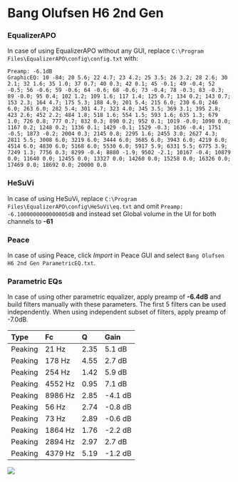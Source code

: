 # Bang Olufsen H6 2nd Gen

### EqualizerAPO
In case of using EqualizerAPO without any GUI, replace `C:\Program Files\EqualizerAPO\config\config.txt`
with:
```
Preamp: -6.1dB
GraphicEQ: 10 -84; 20 5.6; 22 4.7; 23 4.2; 25 3.5; 26 3.2; 28 2.6; 30 2.1; 32 1.6; 35 1.0; 37 0.7; 40 0.3; 42 0.1; 45 -0.1; 49 -0.4; 52 -0.5; 56 -0.6; 59 -0.6; 64 -0.6; 68 -0.6; 73 -0.4; 78 -0.3; 83 -0.3; 89 -0.0; 95 0.4; 102 1.2; 109 1.6; 117 1.4; 125 0.7; 134 0.2; 143 0.7; 153 2.3; 164 4.7; 175 5.3; 188 4.9; 201 5.4; 215 6.0; 230 6.0; 246 6.0; 263 6.0; 282 5.4; 301 4.7; 323 4.0; 345 3.5; 369 3.1; 395 2.8; 423 2.6; 452 2.2; 484 1.8; 518 1.6; 554 1.5; 593 1.6; 635 1.3; 679 1.0; 726 0.8; 777 0.7; 832 0.3; 890 0.2; 952 0.1; 1019 -0.0; 1090 0.0; 1167 0.2; 1248 0.2; 1336 0.1; 1429 -0.1; 1529 -0.3; 1636 -0.4; 1751 -0.5; 1873 -0.2; 2004 0.3; 2145 0.8; 2295 1.6; 2455 3.0; 2627 4.3; 2811 5.5; 3008 6.0; 3219 6.0; 3444 6.0; 3685 6.0; 3943 6.0; 4219 6.0; 4514 6.0; 4830 6.0; 5168 6.0; 5530 6.0; 5917 5.9; 6331 5.5; 6775 3.9; 7249 1.3; 7756 0.3; 8299 -0.4; 8880 -1.9; 9502 -2.1; 10167 -0.4; 10879 0.0; 11640 0.0; 12455 0.0; 13327 0.0; 14260 0.0; 15258 0.0; 16326 0.0; 17469 0.0; 18692 0.0; 20000 0.0
```

### HeSuVi
In case of using HeSuVi, replace `C:\Program Files\EqualizerAPO\config\HeSuVi\eq.txt` and omit `Preamp:
-6.1000000000000005dB` and instead set Global volume in the UI for both channels to **-61**

### Peace
In case of using Peace, click *Import* in Peace GUI and select `Bang Olufsen H6 2nd Gen ParametricEQ.txt`.

### Parametric EQs
In case of using other parametric equalizer, apply preamp of **-6.4dB** and build filters manually
with these parameters. The first 5 filters can be used independently.
When using independent subset of filters, apply preamp of -7.0dB.

| Type    | Fc      |    Q | Gain    |
|:--------|:--------|:-----|:--------|
| Peaking | 21 Hz   | 2.35 | 5.1 dB  |
| Peaking | 178 Hz  | 4.55 | 2.7 dB  |
| Peaking | 254 Hz  | 1.42 | 5.9 dB  |
| Peaking | 4552 Hz | 0.95 | 7.1 dB  |
| Peaking | 8986 Hz | 2.85 | -4.1 dB |
| Peaking | 56 Hz   | 2.74 | -0.8 dB |
| Peaking | 73 Hz   | 2.89 | -0.6 dB |
| Peaking | 1864 Hz | 1.76 | -2.2 dB |
| Peaking | 2894 Hz | 2.97 | 2.7 dB  |
| Peaking | 4379 Hz | 5.19 | -1.2 dB |

![](https://raw.githubusercontent.com/jaakkopasanen/AutoEq/master/results/innerfidelity/sbaf-serious/Bang%20Olufsen%20H6%202nd%20Gen/Bang%20Olufsen%20H6%202nd%20Gen.png)